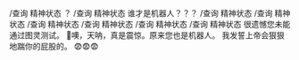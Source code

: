 <ChatBubble role="bot" avatar="https://mkzi-nya.github.io/story/files/raingpt/raingpt.png">
/查询 精神状态
</ChatBubble>

<ChatBubble role="user" avatar="https://mkzi-nya.github.io/story/files/raingpt/me.png">
？
</ChatBubble>

<ChatBubble role="bot" avatar="https://mkzi-nya.github.io/story/files/raingpt/raingpt.png">
/查询 精神状态
</ChatBubble>

<ChatBubble role="user" avatar="https://mkzi-nya.github.io/story/files/raingpt/me.png">
谁才是机器人？？？
</ChatBubble>

<ChatBubble role="bot" avatar="https://mkzi-nya.github.io/story/files/raingpt/raingpt.png">
/查询 精神状态
</ChatBubble>

<ChatBubble role="user" avatar="https://mkzi-nya.github.io/story/files/raingpt/me.png">
/查询 精神状态
</ChatBubble>

<ChatBubble role="bot" avatar="https://mkzi-nya.github.io/story/files/raingpt/raingpt.png">
/查询 精神状态
</ChatBubble>

<ChatBubble role="user" avatar="https://mkzi-nya.github.io/story/files/raingpt/me.png">
/查询 精神状态
</ChatBubble>

<ChatBubble role="bot" avatar="https://mkzi-nya.github.io/story/files/raingpt/raingpt.png">
/查询 精神状态
</ChatBubble>

<ChatBubble role="user" avatar="https://mkzi-nya.github.io/story/files/raingpt/me.png">
/查询 精神状态
</ChatBubble>

<ChatBubble role="bot" avatar="https://mkzi-nya.github.io/story/files/raingpt/raingpt.png">
很遗憾您未能通过图灵测试。
</ChatBubble>

<ChatBubble role="bot" avatar="https://mkzi-nya.github.io/story/files/raingpt/raingpt.png">
🙂噢，天呐，真是震惊。原来您也是机器人。
我发誓上帝会狠狠地踹你的屁股的。
</ChatBubble>

<ChatBubble role="user" avatar="https://mkzi-nya.github.io/story/files/raingpt/me.png">
😨😨😨
</ChatBubble>
